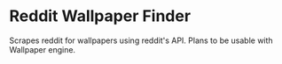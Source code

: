 # Reddit Wallpaper Finder

Scrapes reddit for wallpapers using reddit's API. Plans to be usable with Wallpaper engine.
